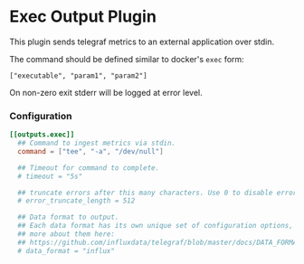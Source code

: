 # Exec Output Plugin

This plugin sends telegraf metrics to an external application over stdin.

The command should be defined similar to docker's `exec` form:

    ["executable", "param1", "param2"]

On non-zero exit stderr will be logged at error level.

### Configuration

```toml
[[outputs.exec]]
  ## Command to ingest metrics via stdin.
  command = ["tee", "-a", "/dev/null"]

  ## Timeout for command to complete.
  # timeout = "5s"

  ## truncate errors after this many characters. Use 0 to disable error truncation.
  # error_truncate_length = 512

  ## Data format to output.
  ## Each data format has its own unique set of configuration options, read
  ## more about them here:
  ## https://github.com/influxdata/telegraf/blob/master/docs/DATA_FORMATS_OUTPUT.md
  # data_format = "influx"
```
